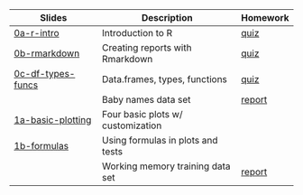 | Slides                   | Description                      | Homework        |
| ------------------------ | --------------------------       | -------------   |
| [0a-r-intro][0a]         | Introduction to R                | [quiz][hw-0a]   |
| [0b-rmarkdown][0b]       | Creating reports with Rmarkdown  | [quiz][hw-0b]   |
| [0c-df-types-funcs][0c]  | Data.frames, types, functions    | [quiz][hw-0c]   |
|                          | Baby names data set              | [report][hw-0d] |
| [1a-basic-plotting][1a]  | Four basic plots w/ customization|                 |
| [1b-formulas][1b]        | Using formulas in plots and tests|                 |
|                          | Working memory training data set | [report][hw-1c] |


[0a]:    /0a-r-intro/0a-r-intro.html
[0b]:    /0b-rmarkdown/0b-rmarkdown.html
[0c]:    /0c-df-types-funcs/0c-df-types-funcs.html
[hw-0a]: /0a-r-intro/hw-0a-r-intro.Rmd
[hw-0b]: /0b-rmarkdown/hw-0b-rmarkdown.Rmd
[hw-0c]: /0c-df-types-funcs/hw-0c-df-types-funcs.Rmd
[hw-0d]: /0d-baby-names/0d-baby-names.Rmd
[1a]:    /1a-basic-plotting/1a-basic-plotting.html
[1b]:    /1b-formulas/1b-formulas.html
[hw-1c]: /1c-wm-training.Rmd
